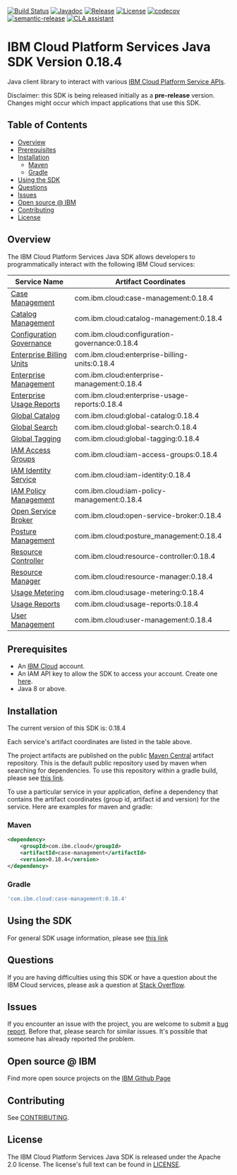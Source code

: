[![Build Status](https://travis-ci.com/IBM/platform-services-java-sdk.svg?branch=main)](https://travis-ci.com/IBM/platform-services-java-sdk)
[![Javadoc](https://img.shields.io/static/v1?label=javadoc&message=latest&color=blue)](https://ibm.github.io/platform-services-java-sdk/docs/latest)
[![Release](https://img.shields.io/github/v/release/IBM/platform-services-java-sdk)](https://github.com/IBM/platform-services-java-sdk/releases/latest)
[![License](https://img.shields.io/badge/License-Apache%202.0-blue.svg)](https://opensource.org/licenses/Apache-2.0)
[![codecov](https://codecov.io/gh/IBM/platform-services-java-sdk/branch/main/graph/badge.svg)](https://codecov.io/gh/IBM/platform-services-java-sdk)
[![semantic-release](https://img.shields.io/badge/%20%20%F0%9F%93%A6%F0%9F%9A%80-semantic--release-e10079.svg)](https://github.com/semantic-release/semantic-release)
[![CLA assistant](https://cla-assistant.io/readme/badge/IBM/platform-services-java-sdk)](https://cla-assistant.io/IBM/platform-services-java-sdk)



# IBM Cloud Platform Services Java SDK Version 0.18.4

Java client library to interact with various 
[IBM Cloud Platform Service APIs](https://cloud.ibm.com/docs?tab=api-docs&category=platform_services).

Disclaimer: this SDK is being released initially as a **pre-release** version.
Changes might occur which impact applications that use this SDK.

## Table of Contents

<!--
  The TOC below is generated using the `markdown-toc` node package.

      https://github.com/jonschlinkert/markdown-toc

  You should regenerate the TOC after making changes to this file.

      npx markdown-toc --maxdepth 4 -i README.md
  -->

<!-- toc -->

- [Overview](#overview)
- [Prerequisites](#prerequisites)
- [Installation](#installation)
  * [Maven](#maven)
  * [Gradle](#gradle)
- [Using the SDK](#using-the-sdk)
- [Questions](#questions)
- [Issues](#issues)
- [Open source @ IBM](#open-source--ibm)
- [Contributing](#contributing)
- [License](#license)

<!-- tocstop -->

## Overview

The IBM Cloud Platform Services Java SDK allows developers to programmatically interact with the following IBM Cloud services:

Service Name | Artifact Coordinates
--- | --- 
[Case Management](https://cloud.ibm.com/apidocs/case-management) | com.ibm.cloud:case-management:0.18.4
[Catalog Management](https://cloud.ibm.com/apidocs/resource-catalog/private-catalog) | com.ibm.cloud:catalog-management:0.18.4
[Configuration Governance](https://cloud.ibm.com/apidocs/security-compliance/config) | com.ibm.cloud:configuration-governance:0.18.4
[Enterprise Billing Units](https://cloud.ibm.com/apidocs/enterprise-apis/billing-unit) | com.ibm.cloud:enterprise-billing-units:0.18.4
[Enterprise Management](https://cloud.ibm.com/apidocs/enterprise-apis/enterprise) | com.ibm.cloud:enterprise-management:0.18.4
[Enterprise Usage Reports](https://cloud.ibm.com/apidocs/enterprise-apis/resource-usage-reports) | com.ibm.cloud:enterprise-usage-reports:0.18.4
[Global Catalog](https://cloud.ibm.com/apidocs/resource-catalog/global-catalog) | com.ibm.cloud:global-catalog:0.18.4
[Global Search](https://cloud.ibm.com/apidocs/search) | com.ibm.cloud:global-search:0.18.4
[Global Tagging](https://cloud.ibm.com/apidocs/tagging) | com.ibm.cloud:global-tagging:0.18.4
[IAM Access Groups](https://cloud.ibm.com/apidocs/iam-access-groups) | com.ibm.cloud:iam-access-groups:0.18.4
[IAM Identity Service](https://cloud.ibm.com/apidocs/iam-identity-token-api) | com.ibm.cloud:iam-identity:0.18.4
[IAM Policy Management](https://cloud.ibm.com/apidocs/iam-policy-management) | com.ibm.cloud:iam-policy-management:0.18.4
[Open Service Broker](https://cloud.ibm.com/apidocs/resource-controller/ibm-cloud-osb-api) | com.ibm.cloud:open-service-broker:0.18.4
[Posture Management](https://cloud.ibm.com/apidocs/security-compliance/posture) | com.ibm.cloud:posture_management:0.18.4
[Resource Controller](https://cloud.ibm.com/apidocs/resource-controller/resource-controller) | com.ibm.cloud:resource-controller:0.18.4
[Resource Manager](https://cloud.ibm.com/apidocs/resource-controller/resource-manager) | com.ibm.cloud:resource-manager:0.18.4
[Usage Metering](https://cloud.ibm.com/apidocs/usage-metering) | com.ibm.cloud:usage-metering:0.18.4
[Usage Reports](https://cloud.ibm.com/apidocs/metering-reporting) | com.ibm.cloud:usage-reports:0.18.4
[User Management](https://cloud.ibm.com/apidocs/user-management) | com.ibm.cloud:user-management:0.18.4

## Prerequisites

[ibm-cloud-onboarding]: https://cloud.ibm.com/registration

* An [IBM Cloud][ibm-cloud-onboarding] account.
* An IAM API key to allow the SDK to access your account. Create one [here](https://cloud.ibm.com/iam/apikeys).
* Java 8 or above.

## Installation
The current version of this SDK is: 0.18.4

Each service's artifact coordinates are listed in the table above.

The project artifacts are published on the public [Maven Central](https://repo1.maven.org/maven2/)
artifact repository.  This is the default public repository used by maven when searching for dependencies.
To use this repository within a gradle build, please see
[this link](https://docs.gradle.org/current/userguide/declaring_repositories.html).

To use a particular service in your application, define a dependency that contains the
artifact coordinates (group id, artifact id and version) for the service.
Here are examples for maven and gradle:

### Maven

```xml
<dependency>
    <groupId>com.ibm.cloud</groupId>
    <artifactId>case-management</artifactId>
    <version>0.18.4</version>
</dependency>
```

### Gradle
```gradle
'com.ibm.cloud:case-management:0.18.4'
```

## Using the SDK
For general SDK usage information, please see [this link](https://github.com/IBM/ibm-cloud-sdk-common/blob/main/README.md)

## Questions

If you are having difficulties using this SDK or have a question about the IBM Cloud services,
please ask a question at
[Stack Overflow](http://stackoverflow.com/questions/ask?tags=ibm-cloud).

## Issues
If you encounter an issue with the project, you are welcome to submit a
[bug report](https://github.com/IBM/platform-services-java-sdk/issues).
Before that, please search for similar issues. It's possible that someone has already reported the problem.

## Open source @ IBM
Find more open source projects on the [IBM Github Page](http://ibm.github.io/)

## Contributing
See [CONTRIBUTING](CONTRIBUTING.md).

## License

The IBM Cloud Platform Services Java SDK is released under the Apache 2.0 license.
The license's full text can be found in
[LICENSE](LICENSE).
